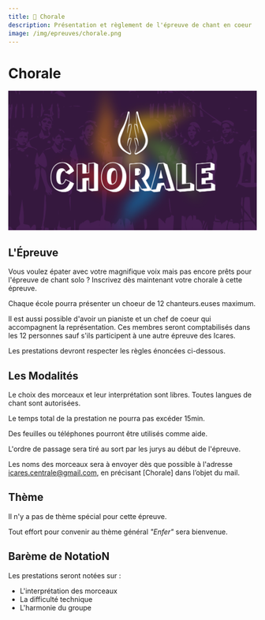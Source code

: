 ```yaml
---
title: 👄 Chorale
description: Présentation et règlement de l'épreuve de chant en coeur
image: /img/epreuves/chorale.png
---
```


# Chorale

![](/img/epreuves/chorale.png)

## L'Épreuve

Vous voulez épater avec votre magnifique voix mais pas encore prêts pour l'épreuve de chant solo ? Inscrivez dès maintenant votre chorale à cette épreuve.

Chaque école pourra présenter un choeur de 12 chanteurs.euses maximum. 

Il est aussi possible d'avoir un pianiste et un chef de coeur qui accompagnent la représentation. Ces membres seront comptabilisés dans les 12 personnes sauf s'ils participent à une autre épreuve des Icares.

Les prestations devront respecter les règles énoncées ci-dessous. 


## Les Modalités

Le choix des morceaux et leur interprétation sont libres. Toutes langues de chant sont autorisées. 

Le temps total de la prestation ne pourra pas excéder 15min.

Des feuilles ou téléphones pourront être utilisés comme aide.

L'ordre de passage sera tiré au sort par les jurys au début de l'épreuve.

Les noms des morceaux sera à envoyer dès que possible à l'adresse [icares.centrale@gmail.com](mailto:icares.centrale@gmail.com), en précisant [Chorale] dans l’objet du mail.


## Thème

Il n'y a pas de thème spécial pour cette épreuve.

Tout effort pour convenir au thème général *"Enfer"* sera bienvenue.



## Barème de NotatioN

Les prestations seront notées sur :
* L'interprétation des morceaux
* La difficulté technique
* L'harmonie du groupe


